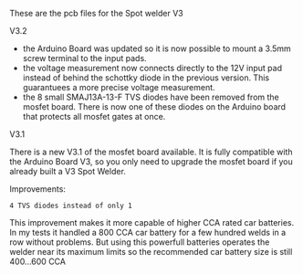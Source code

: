 These are the pcb files for the Spot welder V3

V3.2
- the Arduino Board was updated so it is now possible to mount a 3.5mm screw terminal to the input pads. 
- the voltage measurement now connects directly to the 12V input pad instead of behind the schottky diode in the previous version. This guarantuees a more precise voltage measurement.
- the 8 small SMAJ13A-13-F TVS diodes have been removed from the mosfet board. There is now one of these diodes on the Arduino board that protects all mosfet gates at once.


V3.1

There is a new V3.1 of the mosfet board available. It is fully compatible with the Arduino Board V3, so you only need to upgrade the mosfet board if you already built a V3 Spot Welder. 

Improvements:

    4 TVS diodes instead of only 1

This improvement makes it more capable of higher CCA rated car batteries. In my tests it handled a 800 CCA car battery for a few hundred welds in a row without problems. But using this powerfull batteries operates the welder near its maximum limits so the recommended car battery size is still 400...600 CCA
